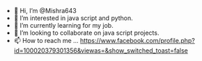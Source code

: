- 👋 Hi, I’m @Mishra643
- 👀 I’m interested in java script and python.
- 🌱 I’m currently learning for my job.
- 💞️ I’m looking to collaborate on java script projects.
- 📫 How to reach me ...
https://www.facebook.com/profile.php?id=100020379301356&viewas=&show_switched_toast=false

<!---
Mishra643/Mishra643 is a ✨ special ✨ repository because its `README.md` (this file) appears on your GitHub profile.
You can click the Preview link to take a look at your changes.
--->
